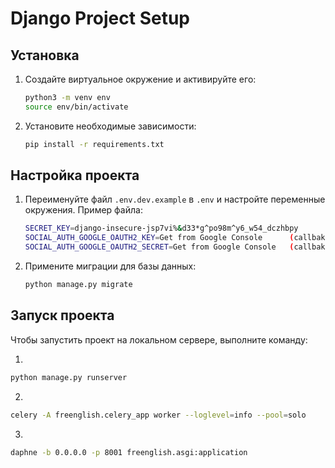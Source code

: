 # Django Project Setup


## Установка

1. Создайте виртуальное окружение и активируйте его:

    ```bash
    python3 -m venv env
    source env/bin/activate
    ```

2. Установите необходимые зависимости:

    ```bash
    pip install -r requirements.txt
    ```

## Настройка проекта

1. Переименуйте файл `.env.dev.example` в `.env` и настройте переменные окружения. Пример файла:

    ```bash
    SECRET_KEY=django-insecure-jsp7vi%&d33*g^po98m^y6_w54_dczhbpy
    SOCIAL_AUTH_GOOGLE_OAUTH2_KEY=Get from Google Console      (callbak url for authentification http://localhost:8000/accounts/complete/google-oauth2/)
    SOCIAL_AUTH_GOOGLE_OAUTH2_SECRET=Get from Google Console   (callbak url for google authentification http://localhost:8000/accounts/complete/google-oauth2/)
    ```

2. Примените миграции для базы данных:

    ```bash
    python manage.py migrate
    ```


## Запуск проекта

Чтобы запустить проект на локальном сервере, выполните команду:

1.

```bash
python manage.py runserver
```

2.

```bash
celery -A freenglish.celery_app worker --loglevel=info --pool=solo
```

3.

```bash
daphne -b 0.0.0.0 -p 8001 freenglish.asgi:application
```

